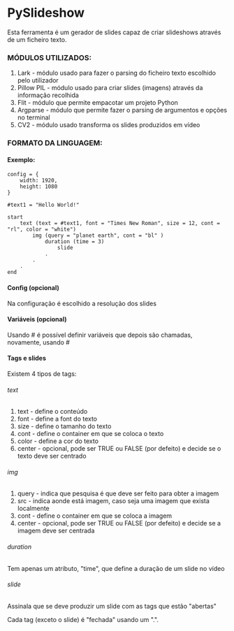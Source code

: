 # PySlideshow

Esta ferramenta é um gerador de slides capaz de criar slideshows através de um ficheiro texto.

### MÓDULOS UTILIZADOS:

1. Lark - módulo usado para fazer o parsing do ficheiro texto escolhido pelo utilizador
2. Pillow PIL - módulo usado para criar slides (imagens) através da informação recolhida
3. Flit - módulo que permite empacotar um projeto Python
4. Argparse - módulo que permite fazer o parsing de argumentos e opções no terminal
5. CV2 - módulo usado transforma os slides produzidos em vídeo

### FORMATO DA LINGUAGEM:

#### Exemplo:

```
config = {
    width: 1920,
    height: 1080
}

#text1 = "Hello World!"

start 
    text (text = #text1, font = "Times New Roman", size = 12, cont = "rl", color = "white")
        img (query = "planet earth", cont = "bl" )
            duration (time = 3)
                slide
            .
        .
    .
end
```

#### Config (opcional)

Na configuração é escolhido a resolução dos slides

#### Variáveis (opcional)

Usando # é possível definir variáveis que depois são chamadas, novamente, usando #

#### Tags e slides

Existem 4 tipos de tags:

###### text
1. text - define o conteúdo
2. font - define a font do texto
3. size - define o tamanho do texto
4. cont - define o container em que se coloca o texto
5. color - define a cor do texto
6. center - opcional, pode ser TRUE ou FALSE (por defeito) e decide se o texto deve ser centrado

###### img
1. query - indica que pesquisa é que deve ser feito para obter a imagem
2. src - indica aonde está imagem, caso seja uma imagem que exista localmente
3. cont - define o container em que se coloca a imagem
4. center - opcional, pode ser TRUE ou FALSE (por defeito) e decide se a imagem deve ser centrada
    
###### duration
Tem apenas um atributo, "time", que define a duração de um slide no vídeo

###### slide
Assinala que se deve produzir um slide com as tags que estão "abertas"

Cada tag (exceto o slide) é "fechada" usando um ".".


